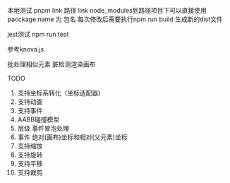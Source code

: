 本地测试
pnpm link 路径
link node_modules到路径项目下可以直接使用
pacckage.name 为 包名
每次修改后需要执行npm run build 生成新的dist文件

jest测试
npm run test

参考knova.js

批处理相似元素
脏检测渲染画布

TODO
1. 支持坐标系转化（坐标适配器)
2. 支持动画
3. 支持事件
4. AABB碰撞模型
5. 层级 事件冒泡处理
6. 事件 绝对(画布)坐标和相对(父元素)坐标
7. 支持缩放
8. 支持旋转
9. 支持平移
10. 支持裁剪